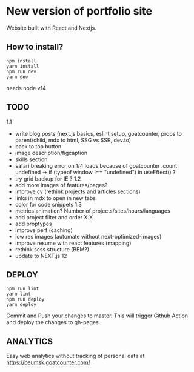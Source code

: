 # New version of portfolio site

Website built with React and Nextjs.

## How to install?

```
npm install
yarn install
npm run dev
yarn dev
```

needs node v14

## TODO

1.1
- write blog posts (next.js basics, eslint setup, goatcounter, props to parent/child, mdx to html, SSG vs SSR, dev.to)
- back to top button
- image description/figcaption
- skills section
- safari breaking error on 1/4 loads because of goatcounter .count undefined 
  -> if (typeof window !== "undefined") in useEffect() ?
- try grid backup for IE ?
1.2
- add more images of features/pages?
- improve cv (rethink projects and articles sections)
- links in mdx to open in new tabs
- color for code snippets
1.3
- metrics animation? Number of projects/sites/hours/languages
- add project filter and order
X.X
- add proptypes
- improve perf (caching)
- low res images (automate without next-optimized-images)
- improve resume with react features (mapping)
- rethink scss structure (BEM?)
- update to NEXT.js 12

## DEPLOY

```
npm run lint
yarn lint
npm run deploy
yarn deploy
```

Commit and Push your changes to master.
This will trigger Github Action and deploy the changes to gh-pages.

## ANALYTICS

Easy web analytics without tracking of personal data at https://beumsk.goatcounter.com/
